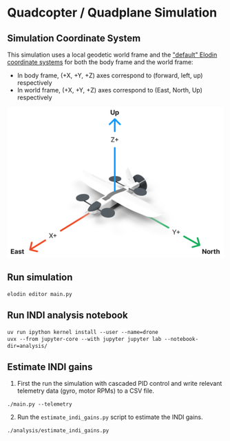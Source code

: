 # Quadcopter / Quadplane Simulation

## Simulation Coordinate System

This simulation uses a local geodetic world frame and the ["default" Elodin coordinate systems](https://docs.elodin.systems/reference/coords/) for both the body frame and the world frame:
- In body frame, (+X, +Y, +Z) axes correspond to (forward, left, up) respectively
- In world frame, (+X, +Y, +Z) axes correspond to (East, North, Up) respectively

![Coordinate System](./coordinates.png)

## Run simulation

```
elodin editor main.py
```

## Run INDI analysis notebook

```
uv run ipython kernel install --user --name=drone
uvx --from jupyter-core --with jupyter jupyter lab --notebook-dir=analysis/
```

## Estimate INDI gains

1. First the run the simulation with cascaded PID control and write relevant telemetry data (gyro, motor RPMs) to a CSV file.

```
./main.py --telemetry
```

2. Run the `estimate_indi_gains.py` script to estimate the INDI gains.

```
./analysis/estimate_indi_gains.py
```
